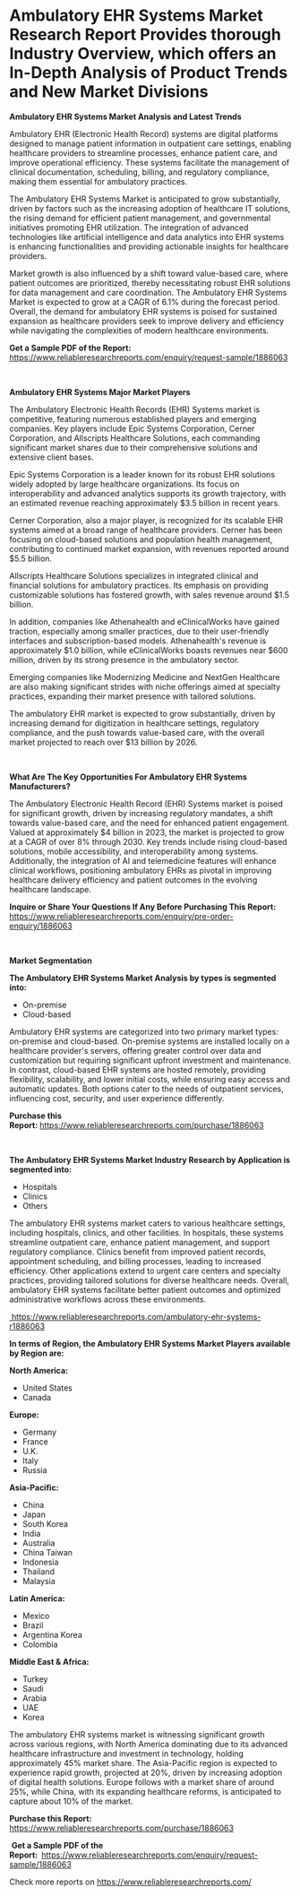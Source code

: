 <p><h1>Ambulatory EHR Systems Market Research Report Provides thorough Industry Overview, which offers an In-Depth Analysis of Product Trends and New Market Divisions</h1></p><p><strong>Ambulatory EHR Systems Market Analysis and Latest Trends</strong></p>
<p><p>Ambulatory EHR (Electronic Health Record) systems are digital platforms designed to manage patient information in outpatient care settings, enabling healthcare providers to streamline processes, enhance patient care, and improve operational efficiency. These systems facilitate the management of clinical documentation, scheduling, billing, and regulatory compliance, making them essential for ambulatory practices.</p><p>The Ambulatory EHR Systems Market is anticipated to grow substantially, driven by factors such as the increasing adoption of healthcare IT solutions, the rising demand for efficient patient management, and governmental initiatives promoting EHR utilization. The integration of advanced technologies like artificial intelligence and data analytics into EHR systems is enhancing functionalities and providing actionable insights for healthcare providers.</p><p>Market growth is also influenced by a shift toward value-based care, where patient outcomes are prioritized, thereby necessitating robust EHR solutions for data management and care coordination. The Ambulatory EHR Systems Market is expected to grow at a CAGR of 6.1% during the forecast period. Overall, the demand for ambulatory EHR systems is poised for sustained expansion as healthcare providers seek to improve delivery and efficiency while navigating the complexities of modern healthcare environments.</p></p>
<p><strong>Get a Sample PDF of the Report:&nbsp;</strong> <a href="https://www.reliableresearchreports.com/enquiry/request-sample/1886063?utm_campaign=116&utm_medium=2&utm_source=Github&utm_content=ia&utm_term=11032025&utm_id=ambulatory-ehr-systems">https://www.reliableresearchreports.com/enquiry/request-sample/1886063</a></p>
<p>&nbsp;</p>
<p><strong>Ambulatory EHR Systems Major Market Players</strong></p>
<p><p>The Ambulatory Electronic Health Records (EHR) Systems market is competitive, featuring numerous established players and emerging companies. Key players include Epic Systems Corporation, Cerner Corporation, and Allscripts Healthcare Solutions, each commanding significant market shares due to their comprehensive solutions and extensive client bases.</p><p>Epic Systems Corporation is a leader known for its robust EHR solutions widely adopted by large healthcare organizations. Its focus on interoperability and advanced analytics supports its growth trajectory, with an estimated revenue reaching approximately $3.5 billion in recent years.</p><p>Cerner Corporation, also a major player, is recognized for its scalable EHR systems aimed at a broad range of healthcare providers. Cerner has been focusing on cloud-based solutions and population health management, contributing to continued market expansion, with revenues reported around $5.5 billion.</p><p>Allscripts Healthcare Solutions specializes in integrated clinical and financial solutions for ambulatory practices. Its emphasis on providing customizable solutions has fostered growth, with sales revenue around $1.5 billion. </p><p>In addition, companies like Athenahealth and eClinicalWorks have gained traction, especially among smaller practices, due to their user-friendly interfaces and subscription-based models. Athenahealth's revenue is approximately $1.0 billion, while eClinicalWorks boasts revenues near $600 million, driven by its strong presence in the ambulatory sector.</p><p>Emerging companies like Modernizing Medicine and NextGen Healthcare are also making significant strides with niche offerings aimed at specialty practices, expanding their market presence with tailored solutions.</p><p>The ambulatory EHR market is expected to grow substantially, driven by increasing demand for digitization in healthcare settings, regulatory compliance, and the push towards value-based care, with the overall market projected to reach over $13 billion by 2026.</p></p>
<p>&nbsp;</p>
<p><strong>What Are The Key Opportunities For Ambulatory EHR Systems Manufacturers?</strong></p>
<p><p>The Ambulatory Electronic Health Record (EHR) Systems market is poised for significant growth, driven by increasing regulatory mandates, a shift towards value-based care, and the need for enhanced patient engagement. Valued at approximately $4 billion in 2023, the market is projected to grow at a CAGR of over 8% through 2030. Key trends include rising cloud-based solutions, mobile accessibility, and interoperability among systems. Additionally, the integration of AI and telemedicine features will enhance clinical workflows, positioning ambulatory EHRs as pivotal in improving healthcare delivery efficiency and patient outcomes in the evolving healthcare landscape.</p></p>
<p><strong>Inquire or Share Your Questions If Any Before Purchasing This Report:</strong> <a href="https://www.reliableresearchreports.com/enquiry/pre-order-enquiry/1886063?utm_campaign=116&utm_medium=2&utm_source=Github&utm_content=ia&utm_term=11032025&utm_id=ambulatory-ehr-systems">https://www.reliableresearchreports.com/enquiry/pre-order-enquiry/1886063</a></p>
<p>&nbsp;</p>
<p><strong>Market Segmentation</strong></p>
<p><strong>The Ambulatory EHR Systems Market Analysis by types is segmented into:</strong></p>
<p><ul><li>On-premise</li><li>Cloud-based</li></ul></p>
<p><p>Ambulatory EHR systems are categorized into two primary market types: on-premise and cloud-based. On-premise systems are installed locally on a healthcare provider's servers, offering greater control over data and customization but requiring significant upfront investment and maintenance. In contrast, cloud-based EHR systems are hosted remotely, providing flexibility, scalability, and lower initial costs, while ensuring easy access and automatic updates. Both options cater to the needs of outpatient services, influencing cost, security, and user experience differently.</p></p>
<p><strong>Purchase this Report:&nbsp;</strong><a href="https://www.reliableresearchreports.com/purchase/1886063?utm_campaign=116&utm_medium=2&utm_source=Github&utm_content=ia&utm_term=11032025&utm_id=ambulatory-ehr-systems">https://www.reliableresearchreports.com/purchase/1886063</a></p>
<p>&nbsp;</p>
<p><strong>The Ambulatory EHR Systems Market Industry Research by Application is segmented into:</strong></p>
<p><ul><li>Hospitals</li><li>Clinics</li><li>Others</li></ul></p>
<p><p>The ambulatory EHR systems market caters to various healthcare settings, including hospitals, clinics, and other facilities. In hospitals, these systems streamline outpatient care, enhance patient management, and support regulatory compliance. Clinics benefit from improved patient records, appointment scheduling, and billing processes, leading to increased efficiency. Other applications extend to urgent care centers and specialty practices, providing tailored solutions for diverse healthcare needs. Overall, ambulatory EHR systems facilitate better patient outcomes and optimized administrative workflows across these environments.</p></p>
<p><a href="https://www.reliableresearchreports.com/ambulatory-ehr-systems-r1886063?utm_campaign=116&utm_medium=2&utm_source=Github&utm_content=ia&utm_term=11032025&utm_id=ambulatory-ehr-systems">&nbsp;https://www.reliableresearchreports.com/ambulatory-ehr-systems-r1886063</a></p>
<p><strong>In terms of Region, the Ambulatory EHR Systems Market Players available by Region are:</strong></p>
<p>
    <p> <strong> North America: </strong>
        <ul>
            <li>United States</li>
            <li>Canada</li>
        </ul>
        </p> 
    <p> <strong> Europe: </strong>
        <ul>
            <li>Germany</li>
            <li>France</li>
            <li>U.K.</li>
            <li>Italy</li>
            <li>Russia</li>
        </ul>
        </p> 
    <p> <strong> Asia-Pacific: </strong>
        <ul>
            <li>China</li>
            <li>Japan</li>
            <li>South Korea</li>
            <li>India</li>
            <li>Australia</li>
            <li>China Taiwan</li>
            <li>Indonesia</li>
            <li>Thailand</li>
            <li>Malaysia</li>
        </ul>
        </p> 
    <p> <strong> Latin America: </strong>
        <ul>
            <li>Mexico</li>
            <li>Brazil</li>
            <li>Argentina Korea</li>
            <li>Colombia</li>
        </ul>
        </p> 
    <p> <strong> Middle East & Africa: </strong>
        <ul>
            <li>Turkey</li>
            <li>Saudi</li>
            <li>Arabia</li>
            <li>UAE</li>
            <li>Korea</li>
        </ul>
    </p>
    </p>
<p><p>The ambulatory EHR systems market is witnessing significant growth across various regions, with North America dominating due to its advanced healthcare infrastructure and investment in technology, holding approximately 45% market share. The Asia-Pacific region is expected to experience rapid growth, projected at 20%, driven by increasing adoption of digital health solutions. Europe follows with a market share of around 25%, while China, with its expanding healthcare reforms, is anticipated to capture about 10% of the market.</p></p>
<p><strong>Purchase this Report: </strong><a href="https://www.reliableresearchreports.com/purchase/1886063?utm_campaign=116&utm_medium=2&utm_source=Github&utm_content=ia&utm_term=11032025&utm_id=ambulatory-ehr-systems">https://www.reliableresearchreports.com/purchase/1886063</a></p>
<p>&nbsp;<strong>Get a Sample PDF of the Report:&nbsp;&nbsp;</strong><a href="https://www.reliableresearchreports.com/enquiry/request-sample/1886063?utm_campaign=116&utm_medium=2&utm_source=Github&utm_content=ia&utm_term=11032025&utm_id=ambulatory-ehr-systems">https://www.reliableresearchreports.com/enquiry/request-sample/1886063</a></p>
<p><strong></strong></p>
<p>Check more reports on <a href="https://www.reliableresearchreports.com/?utm_campaign=116&utm_medium=2&utm_source=Github&utm_content=ia&utm_term=11032025&utm_id=ambulatory-ehr-systems">https://www.reliableresearchreports.com/</a></p>